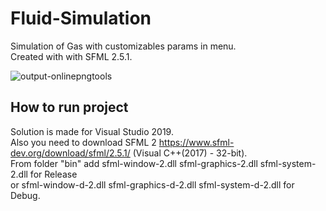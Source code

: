 # Fluid-Simulation

Simulation of Gas with customizables params in menu.  
Created with with SFML 2.5.1.  


![output-onlinepngtools](https://user-images.githubusercontent.com/68811145/162623007-da52a8d0-439f-4a66-8553-799f37ca29d3.png)



How to run project
-----------------------

Solution is made for Visual Studio 2019.  
Also you need to download SFML 2 https://www.sfml-dev.org/download/sfml/2.5.1/ (Visual C++(2017) - 32-bit).  
From folder "bin" add sfml-window-2.dll sfml-graphics-2.dll sfml-system-2.dll for Release  
or sfml-window-d-2.dll sfml-graphics-d-2.dll sfml-system-d-2.dll for Debug.

